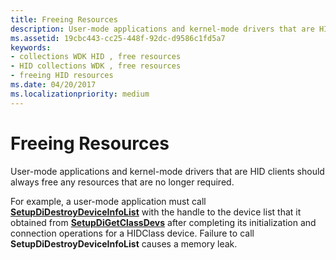 ```yaml
---
title: Freeing Resources
description: User-mode applications and kernel-mode drivers that are HID clients should always free any resources that are no longer required.
ms.assetid: 19cbc443-cc25-448f-92dc-d9586c1fd5a7
keywords:
- collections WDK HID , free resources
- HID collections WDK , free resources
- freeing HID resources
ms.date: 04/20/2017
ms.localizationpriority: medium
---
```


# Freeing Resources


User-mode applications and kernel-mode drivers that are HID clients should always free any resources that are no longer required.




For example, a user-mode application must call [**SetupDiDestroyDeviceInfoList**](/windows/win32/api/setupapi/nf-setupapi-setupdidestroydeviceinfolist) with the handle to the device list that it obtained from [**SetupDiGetClassDevs**](/windows/win32/api/setupapi/nf-setupapi-setupdigetclassdevsw) after completing its initialization and connection operations for a HIDClass device. Failure to call **SetupDiDestroyDeviceInfoList** causes a memory leak.

 

